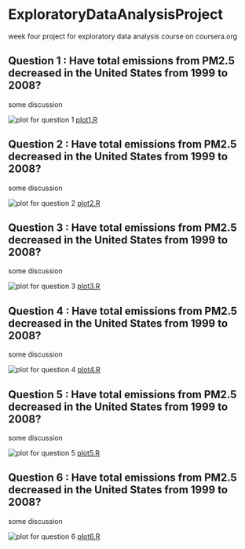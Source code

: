# ExploratoryDataAnalysisProject
week four project for exploratory data analysis course on coursera.org


## Question 1 : Have total emissions from PM2.5 decreased in the United States from 1999 to 2008? 

some discussion

![plot for question 1](./plot1.png)
[plot1.R](./plot1.R)


## Question 2 : Have total emissions from PM2.5 decreased in the United States from 1999 to 2008? 

some discussion

![plot for question 2](./plot2.png)
[plot2.R](./plot2.R)

## Question 3 : Have total emissions from PM2.5 decreased in the United States from 1999 to 2008? 

some discussion

![plot for question 3](./plot3.png)
[plot3.R](./plot3.R)

## Question 4 : Have total emissions from PM2.5 decreased in the United States from 1999 to 2008? 

some discussion

![plot for question 4](./plot4.png)
[plot4.R](./plot4.R)

## Question 5 : Have total emissions from PM2.5 decreased in the United States from 1999 to 2008? 

some discussion

![plot for question 5](./plot5.png)
[plot5.R](./plot5.R)

## Question 6 : Have total emissions from PM2.5 decreased in the United States from 1999 to 2008? 

some discussion

![plot for question 6](./plot6.png)
[plot6.R](./plot6.R)
